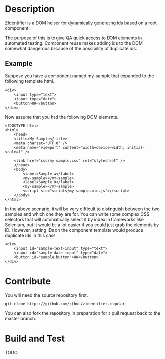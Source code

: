 # Description

ZIdentifier is a DOM helper for dynamically generating ids based on a root
component.  

The purpose of this is to give QA quick access to DOM elements in automated testing.  Component reuse makes adding ids to the DOM somewhat dangerous because of the possibility of duplicate ids.

## Example

Suppose you have a component named my-sample that expanded to the following template html.

```
<div>
    <input type="text">
    <input type="date">
    <button>OK</button>
</div>
```

Now assume that you had the following DOM elements.

```
<!DOCTYPE html>
<html>
    <head>
    <title>My Sample</title>
    <meta charset="UTF-8" />
    <meta name="viewport" content="width=device-width, initial-scale=1" />

    <link href="css/my-sample.css" rel="stylesheet" />
    </head>
    <body>
        <label>Sample A</label>
        <my-sample></my-sample>
        <label>Sample B</label>
        <my-sample></my-sample>
        <script src="scripts/my-sample.min.js"></script>
    </body>
</html>
```

In the above scenario, it will be very difficult to distinguish between the two samples and which one they are for.  You can write some complex CSS selectors that will automatically select it by index in frameworks like Selenium, but it would be a lot easier if you could just grab the elements by ID.  However, setting IDs on the component template would produce duplicate ids in this case.

```
<div>
    <input id="sample-text-input" type="text">
    <input id="sample-date-input" type="date">
    <button id="sample-button">OK</button>
</div>
```

# Contribute

You will need the source repository first.

```
git clone https://github.com/zthun/zidentifier.angular
```

You can also fork the repository in preparation for a pull request back to the master branch.

# Build and Test

TODO
